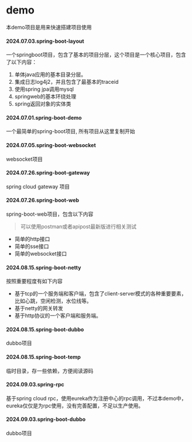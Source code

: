 # demo

本demo项目是用来快速搭建项目使用

#### 2024.07.03.spring-boot-layout

一个springboot项目，包含了基本的项目分层，这个项目是一个核心项目，包含了以下内容：
1. 单体java应用的基本目录分层。
2. 集成日志log4j2，并且包含了最基本的traceid
3. 使用spring jpa调用mysql
4. springweb的基本环绕处理
5. spring返回对象的实体类

#### 2024.07.01.spring-boot-demo

一个最简单的spring-boot项目, 所有项目从这里复制开始

#### 2024.07.05.spring-boot-websocket

websocket项目

#### 2024.07.26.spring-boot-gateway

spring cloud gateway 项目

#### 2024.07.26.spring-boot-web

spring-boot-web项目，包含以下内容

> 可以使用postman或者apipost最新版进行相关测试
* 简单的http接口
* 简单的sse接口
* 简单的websocket接口

#### 2024.08.15.spring-boot-netty

按照重要程度有如下内容
* 基于tcp的一个服务端和客户端，包含了client-server模式的各种重要要素，比如心跳，空闲检测，水位线等。
* 基于netty的网关转发
* 基于http协议的一个客户端和服务端。

#### 2024.08.15.spring-boot-dubbo

dubbo项目

#### 2024.08.15.spring-boot-temp

临时目录，存一些依赖，方便阅读源码

#### 2024.09.03.spring-rpc

基于spring cloud rpc，使用eureka作为注册中心的rpc调用，不过本demo中，eureka仅仅是为rpc使用，没有完善配置，不足以生产使用。

#### 2024.09.03.spring-boot-dubbo

dubbo项目